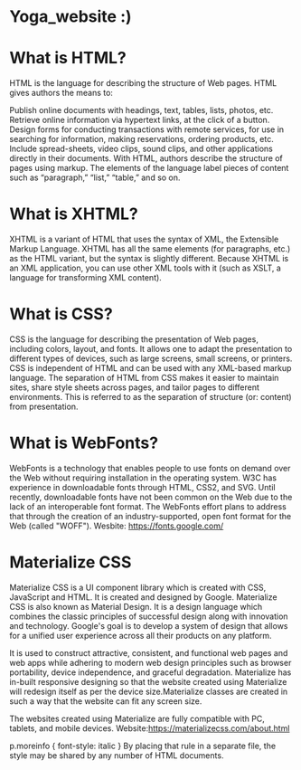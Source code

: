 # Yoga_website :)
# What is HTML?
HTML is the language for describing the structure of Web pages. HTML gives authors the means to:

Publish online documents with headings, text, tables, lists, photos, etc.
Retrieve online information via hypertext links, at the click of a button.
Design forms for conducting transactions with remote services, for use in searching for information, making reservations, ordering products, etc.
Include spread-sheets, video clips, sound clips, and other applications directly in their documents.
With HTML, authors describe the structure of pages using markup. The elements of the language label pieces of content such as “paragraph,” “list,” “table,” and so on.

# What is XHTML?
XHTML is a variant of HTML that uses the syntax of XML, the Extensible Markup Language. XHTML has all the same elements (for paragraphs, etc.) as the HTML variant, but the syntax is slightly different. Because XHTML is an XML application, you can use other XML tools with it (such as XSLT, a language for transforming XML content).

# What is CSS?
CSS is the language for describing the presentation of Web pages, including colors, layout, and fonts. It allows one to adapt the presentation to different types of devices, such as large screens, small screens, or printers. CSS is independent of HTML and can be used with any XML-based markup language. The separation of HTML from CSS makes it easier to maintain sites, share style sheets across pages, and tailor pages to different environments. This is referred to as the separation of structure (or: content) from presentation.

# What is WebFonts?
WebFonts is a technology that enables people to use fonts on demand over the Web without requiring installation in the operating system. W3C has experience in downloadable fonts through HTML, CSS2, and SVG. Until recently, downloadable fonts have not been common on the Web due to the lack of an interoperable font format. The WebFonts effort plans to address that through the creation of an industry-supported, open font format for the Web (called "WOFF").
Wesbite: https://fonts.google.com/

# Materialize CSS
Materialize CSS is a UI component library which is created with CSS, JavaScript and HTML. It is created and designed by Google. Materialize CSS is also known as Material Design. It is a design language which combines the classic principles of successful design along with innovation and technology. Google's goal is to develop a system of design that allows for a unified user experience across all their products on any platform.

It is used to construct attractive, consistent, and functional web pages and web apps while adhering to modern web design principles such as browser portability, device independence, and graceful degradation.
Materialize has in-built responsive designing so that the website created using Materialize will redesign itself as per the device size.Materialize classes are created in such a way that the website can fit any screen size.

The websites created using Materialize are fully compatible with PC, tablets, and mobile devices.
Website:https://materializecss.com/about.html

p.moreinfo { font-style: italic }
By placing that rule in a separate file, the style may be shared by any number of HTML documents.
